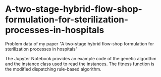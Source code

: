 # A-two-stage-hybrid-flow-shop-formulation-for-sterilization-processes-in-hospitals
Problem data of my paper "A two-stage hybrid flow-shop formulation for sterilization processes in hospitals"

The Jupyter Notebook provides an example code of the genetic algorithm and the instance class used to read the instances. The fitness function is the modified dispatching rule-based algorithm.
